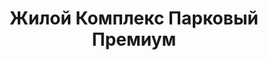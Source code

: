---
title: 'Жилой Комплекс Парковый Премиум'
description: 'Ведутся работы по строительству 2 последних домов района, успевайте купить квартиру по выгодным ценам.'
image: '/public/ЖК Парковый Премиум/UzDpe0whXKQ.webp'
---